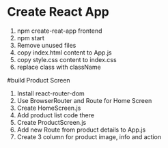 
# Create React App
1. npm create-reat-app frontend
2. npm start
3. Remove unused files
4. copy index.html content to App.js
5. copy style.css content to index.css
6. replace class with className


#build Product Screen
1. Install react-router-dom
2. Use BrowserRouter and Route for Home Screen
3. Create HomeScreen.js
4. Add product list code there
5. Create ProductScreen.js
6. Add new Route from product details to App.js
7. Create 3 column for product image, info and action

